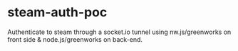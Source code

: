 # steam-auth-poc

Authenticate to steam through a socket.io tunnel using nw.js/greenworks on front side & node.js/greenworks on back-end.